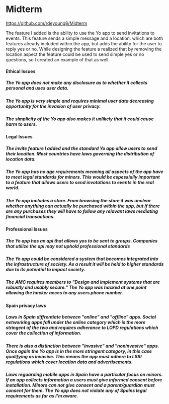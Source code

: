 # Midterm

https://github.com/rdeyoung8/Midterm

The feature I added is the ability to use the Yo app to send invitations to events. This feature sends a simple message and a location. which are both features already included within the app, but adds the ability for the user to reply yes or no. While designing the feature a realized that by removing the location aspect the feature could be used to send simple yes or no questions, so I created an example of that as well.

#### Ethical Issues
##### The Yo app does not make any disclosure as to whether it collects personal and uses user data.
##### The Yo app is very simple and requires minimal user data decreasing opportunity for the invasion of user privacy.
##### The simplicity of the Yo app also makes it unlikely that it could cause harm to users.

#### Legal Issues
##### The invite feature I added and the standard Yo app allow users to send their location. Most countries have laws governing the distribution of location data.
##### The Yo app has no age requirements meaning all aspects of the app have to meet legal standards for minors. This would be espessially important to a feature that allows users to send invotations to events in the real world.
##### The Yo app includes a store. From browsing the store it was unclear whether anything can actually be purchased within the app, but if there are any purchases they will have to follow any relavant laws mediating financial transactions.

#### Professional Issues
##### The Yo app has an api that allows yos to be sent to groups. Companies that utilize the api may not uphold professional standards
##### The Yo app could be considered a system that becomes integrated into the infrastructure of society. As a result it will be held to higher standards due to its potential to impact society.
##### The AMC requires members to "Design and implement systems that are robustly and usably secure." The Yo app was hacked at one point allowing the hacker acces to any users phone number.

#### Spain privacy laws
##### Laws in Spain diffrentiate between "online" and "offline" apps. Social networking apps fall under the online category which is the more stringent of the two and requires adherance to LOPD regulations which cover the collection of information.
##### There is also a distinction between "invasive" and "noninvasive" apps. Once again the Yo app is in the more stringent category, in this case qualifying as invasive. This means the app must adhere to LSSI regulations which cover location  data and advertisements.
##### Laws reguarding mobile apps in Spain have a particular focus on minors. If an app collects information a users must give informed consent before installation. Minors can not give consent and a parent/guardian must consent for them. The Yo app does not violate any of Spains legal requirements as far as I'm aware.
